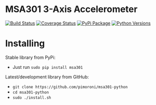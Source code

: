 # MSA301 3-Axis Accelerometer

[![Build Status](https://travis-ci.com/pimoroni/msa301-python.svg?branch=master)](https://travis-ci.com/pimoroni/msa301-python)
[![Coverage Status](https://coveralls.io/repos/github/pimoroni/msa301-python/badge.svg?branch=master)](https://coveralls.io/github/pimoroni/msa301-python?branch=master)
[![PyPi Package](https://img.shields.io/pypi/v/msa301.svg)](https://pypi.python.org/pypi/msa301)
[![Python Versions](https://img.shields.io/pypi/pyversions/msa301.svg)](https://pypi.python.org/pypi/msa301)

# Installing

Stable library from PyPi:

* Just run `sudo pip install msa301`

Latest/development library from GitHub:

* `git clone https://github.com/pimoroni/msa301-python`
* `cd msa301-python`
* `sudo ./install.sh`


